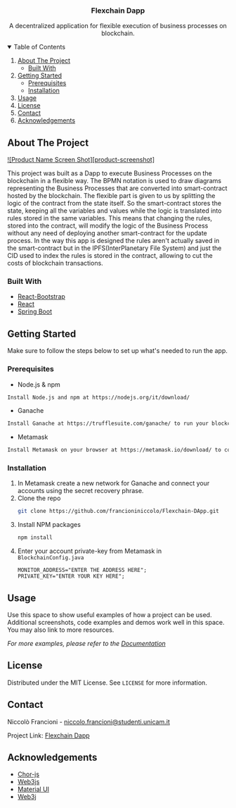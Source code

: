 <!--
*** Thanks for checking out the Best-README-Template. If you have a suggestion
*** that would make this better, please fork the repo and create a pull request
*** or simply open an issue with the tag "enhancement".
*** Thanks again! Now go create something AMAZING! :D
-->



<!-- PROJECT SHIELDS -->
<!--
*** I'm using markdown "reference style" links for readability.
*** Reference links are enclosed in brackets [ ] instead of parentheses ( ).
*** See the bottom of this document for the declaration of the reference variables
*** for contributors-url, forks-url, etc. This is an optional, concise syntax you may use.
*** https://www.markdownguide.org/basic-syntax/#reference-style-links

[![Contributors][contributors-shield]][contributors-url]
[![Forks][forks-shield]][forks-url]
[![Stargazers][stars-shield]][stars-url]
[![Issues][issues-shield]][issues-url]
[![MIT License][license-shield]][license-url]
[![LinkedIn][linkedin-shield]][linkedin-url]
-->


<!-- PROJECT LOGO 
<br />
<p align="center">
  <a href="https://github.com/othneildrew/Best-README-Template">
    <img src="images/logo.png" alt="Logo" width="80" height="80">
  </a> -->

<h3 align="center">Flexchain Dapp</h3>

  <p align="center">
    A decentralized application for flexible execution of business processes on blockchain.
    <br />
   <!-- <a href="https://github.com/othneildrew/Best-README-Template"><strong>Explore the docs »</strong></a>
    <br />
    <br />
    <a href="https://github.com/othneildrew/Best-README-Template">View Demo</a>
    ·
    <a href="https://github.com/othneildrew/Best-README-Template/issues">Report Bug</a>
    ·
    <a href="https://github.com/othneildrew/Best-README-Template/issues">Request Feature</a>-->
  </p>
</p>



<!-- TABLE OF CONTENTS -->
<details open="open">
  <summary>Table of Contents</summary>
  <ol>
    <li>
      <a href="#about-the-project">About The Project</a>
      <ul>
        <li><a href="#built-with">Built With</a></li>
      </ul>
    </li>
    <li>
      <a href="#getting-started">Getting Started</a>
      <ul>
        <li><a href="#prerequisites">Prerequisites</a></li>
        <li><a href="#installation">Installation</a></li>
      </ul>
    </li>
    <li><a href="#usage">Usage</a></li>
   <!-- <li><a href="#roadmap">Roadmap</a></li> -->
   <!-- <li><a href="#contributing">Contributing</a></li> -->
    <li><a href="#license">License</a></li>
    <li><a href="#contact">Contact</a></li>
    <li><a href="#acknowledgements">Acknowledgements</a></li>
  </ol>
</details>



<!-- ABOUT THE PROJECT -->
## About The Project

[![Product Name Screen Shot][product-screenshot]](https://example.com)

This project was built as a Dapp to execute Business Processes on the blockchain in a flexible way. The BPMN notation is used to draw diagrams representing the Business Processes that are converted into smart-contract hosted by the blockchain. The flexible part is given to us by splitting the logic of the contract from the state itself. So the smart-contract stores the state, keeping all the variables and values while the logic is translated into rules stored in the same variables. This means that changing the rules, stored into the contract, will modify the logic of the Business Process without any need of deploying another smart-contract for the update process. In the way this app is designed the rules aren't actually saved in the smart-contract but in the IPFS(InterPlanetary File System) and just the CID used to index the rules is stored in the contract, allowing to cut the costs of blockchain transactions.

### Built With

* [React-Bootstrap](https://react-bootstrap.github.io/)
* [React](https://it.reactjs.org/)
* [Spring Boot](https://spring.io/projects/spring-boot)



<!-- GETTING STARTED -->
## Getting Started
Make sure to follow the steps below to set up what's needed to run the app.
<!--This is an example of how you may give instructions on setting up your project locally.
To get a local copy up and running follow these simple example steps.-->

### Prerequisites

*  Node.js & npm
  ```sh
  Install Node.js and npm at https://nodejs.org/it/download/
  ```
* Ganache
 ```sh
 Install Ganache at https://trufflesuite.com/ganache/ to run your blockchain locally.
  ```
* Metamask
 ```sh
 Install Metamask on your browser at https://metamask.io/download/ to connect to the blockchain.
  ```
### Installation

1. In Metamask create a new network for Ganache and connect your accounts using the secret recovery phrase.
2. Clone the repo
   ```sh
   git clone https://github.com/francioniniccolo/Flexchain-DApp.git
   ```
3. Install NPM packages
   ```sh
   npm install
   ```
4. Enter your account private-key from Metamask in `BlockchainConfig.java`
   ```JS
   MONITOR_ADDRESS="ENTER THE ADDRESS HERE";
   PRIVATE_KEY="ENTER YOUR KEY HERE";
   ```



<!-- USAGE EXAMPLES -->
## Usage

Use this space to show useful examples of how a project can be used. Additional screenshots, code examples and demos work well in this space. You may also link to more resources.

_For more examples, please refer to the [Documentation](https://example.com)_



<!-- ROADMAP -->
<!--## Roadmap

See the [open issues](https://github.com/othneildrew/Best-README-Template/issues) for a list of proposed features (and known issues). -->



<!-- CONTRIBUTING -->
<!--## Contributing

Contributions are what make the open source community such an amazing place to learn, inspire, and create. Any contributions you make are **greatly appreciated**.

1. Fork the Project
2. Create your Feature Branch (`git checkout -b feature/AmazingFeature`)
3. Commit your Changes (`git commit -m 'Add some AmazingFeature'`)
4. Push to the Branch (`git push origin feature/AmazingFeature`)
5. Open a Pull Request
-->


<!-- LICENSE -->
## License

Distributed under the MIT License. See `LICENSE` for more information.



<!-- CONTACT -->
## Contact

Niccolò Francioni - niccolo.francioni@studenti.unicam.it

Project Link: [Flexchain Dapp](https://github.com/francioniniccolo/Flexchain-DApp/)



<!-- ACKNOWLEDGEMENTS -->
## Acknowledgements
* [Chor-js](https://github.com/bptlab/chor-js)
* [Web3js](https://web3js.readthedocs.io/)
* [Material UI](https://mui.com/)
* [Web3j](https://docs.web3j.io/)






<!-- MARKDOWN LINKS & IMAGES -->
<!-- https://www.markdownguide.org/basic-syntax/#reference-style-links -->
<!--[contributors-shield]: https://img.shields.io/github/contributors/othneildrew/Best-README-Template.svg?style=for-the-badge
[contributors-url]: https://github.com/othneildrew/Best-README-Template/graphs/contributors
[forks-shield]: https://img.shields.io/github/forks/othneildrew/Best-README-Template.svg?style=for-the-badge
[forks-url]: https://github.com/othneildrew/Best-README-Template/network/members
[stars-shield]: https://img.shields.io/github/stars/othneildrew/Best-README-Template.svg?style=for-the-badge
[stars-url]: https://github.com/othneildrew/Best-README-Template/stargazers
[issues-shield]: https://img.shields.io/github/issues/othneildrew/Best-README-Template.svg?style=for-the-badge
[issues-url]: https://github.com/othneildrew/Best-README-Template/issues
[license-shield]: https://img.shields.io/github/license/othneildrew/Best-README-Template.svg?style=for-the-badge
[license-url]: https://github.com/othneildrew/Best-README-Template/blob/master/LICENSE.txt
[linkedin-shield]: https://img.shields.io/badge/-LinkedIn-black.svg?style=for-the-badge&logo=linkedin&colorB=555
[linkedin-url]: https://linkedin.com/in/othneildrew
[product-screenshot]: images/screenshot.png-->

